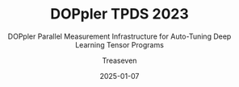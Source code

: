 ---
layout:     post
title:      DOPpler TPDS 2023
subtitle:   DOPpler Parallel Measurement Infrastructure for Auto-Tuning Deep Learning Tensor Programs
date:       2025-01-07
author:     Treaseven
header-img: img/bg20.jpg
catalog: true
tags:
    - Deep Learning
    - Adaptive Systems
    - Program Auto-tuning
---